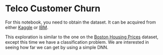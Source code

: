 # Telco Customer Churn

For this notebook, you need to obtain the dataset. It can be acquired from either [Kaggle](https://www.kaggle.com/blastchar/telco-customer-churn) or [IBM](https://community.ibm.com/community/user/businessanalytics/blogs/steven-macko/2019/07/11/telco-customer-churn-1113).

This exploration is similar to the one on the [Boston Housing Prices](https://github.com/sedihub/ml_explorations/tree/main/boston_housing_prices) dataset, except this time we have a classification problem. We are interested in seeing how far we can get by using a simple DNN.

